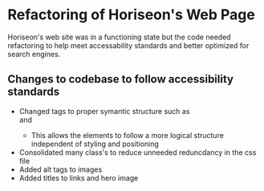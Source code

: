 # Refactoring of Horiseon's Web Page
Horiseon's web site was in a functioning state but the code needed refactoring to help meet accessability standards and better optimized for search engines. 

## Changes to codebase to follow accessibility standards
* Changed <divs> tags to proper symantic structure such as <section> and <nav>
    * This allows the elements to follow a more logical structure independent of styling and positioning
* Consolidated many class's to reduce unneeded reduncdancy in the css file
* Added alt tags to images
* Added titles to links and hero image